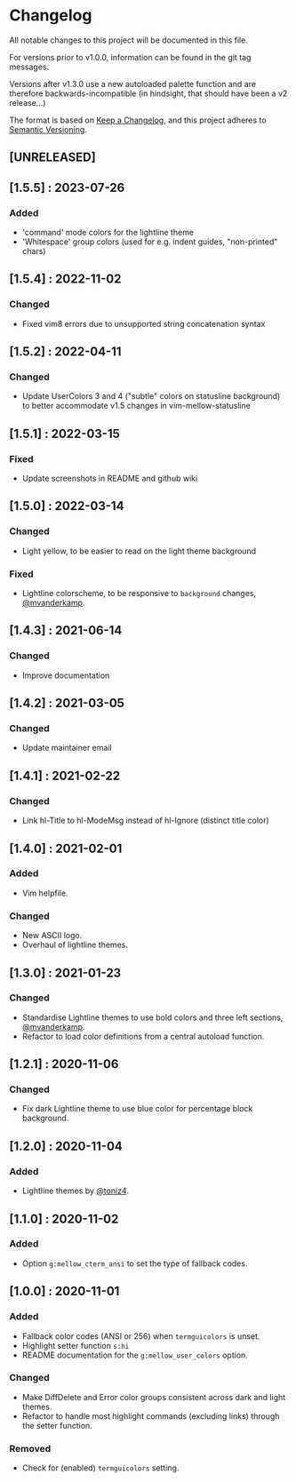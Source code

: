 # Changelog

All notable changes to this project will be documented in this file.

For versions prior to v1.0.0, information can be found in the git tag messages.

Versions after v1.3.0 use a new autoloaded palette function and are therefore
backwards-incompatible (in hindsight, that should have been a v2 release...)

The format is based on [Keep a Changelog](https://keepachangelog.com/en/1.0.0/),
and this project adheres to [Semantic Versioning](https://semver.org/spec/v2.0.0.html).

## [UNRELEASED]

## [1.5.5] : 2023-07-26

### Added
- 'command' mode colors for the lightline theme
- 'Whitespace' group colors (used for e.g. indent guides, "non-printed" chars)

## [1.5.4] : 2022-11-02

### Changed
- Fixed vim8 errors due to unsupported string concatenation syntax

## [1.5.2] : 2022-04-11

### Changed
- Update UserColors 3 and 4 ("subtle" colors on statusline background)
  to better accommodate v1.5 changes in vim-mellow-statusline

## [1.5.1] : 2022-03-15

### Fixed
- Update screenshots in README and github wiki

## [1.5.0] : 2022-03-14

### Changed
- Light yellow, to be easier to read on the light theme background

### Fixed
- Lightline colorscheme, to be responsive to `background` changes,
  [@mvanderkamp](https://github.com/mvanderkamp).

## [1.4.3] : 2021-06-14

### Changed
- Improve documentation

## [1.4.2] : 2021-03-05

### Changed
- Update maintainer email

## [1.4.1] : 2021-02-22

### Changed
- Link hl-Title to hl-ModeMsg instead of hl-Ignore (distinct title color)

## [1.4.0] : 2021-02-01

### Added
- Vim helpfile.

### Changed
- New ASCII logo.
- Overhaul of lightline themes.

## [1.3.0] : 2021-01-23

### Changed
- Standardise Lightline themes to use bold colors and three left sections,
  [@mvanderkamp](https://github.com/mvanderkamp).
- Refactor to load color definitions from a central autoload function.

## [1.2.1] : 2020-11-06

### Changed
- Fix dark Lightline theme to use blue color for percentage block background.


## [1.2.0] : 2020-11-04

### Added
- Lightline themes by [@toniz4](https://github.com/toniz4).

## [1.1.0] : 2020-11-02

### Added
- Option `g:mellow_cterm_ansi` to set the type of fallback codes.


## [1.0.0] : 2020-11-01

### Added
- Fallback color codes (ANSI or 256) when `termguicolors` is unset.
- Highlight setter function `s:hi`
- README documentation for the `g:mellow_user_colors` option.

### Changed
- Make DiffDelete and Error color groups consistent across dark and light
  themes.
- Refactor to handle most highlight commands (excluding links) through the
  setter function.

### Removed
- Check for (enabled) `termguicolors` setting.
